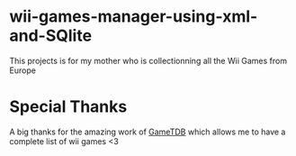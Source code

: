 # wii-games-manager-using-xml-and-SQlite
This projects is for my mother who is collectionning all the Wii Games from Europe<br/>

# Special Thanks

A big thanks for the amazing work of <a href="https://www.gametdb.com">GameTDB</a> which allows me to have a complete list of wii games <3 

